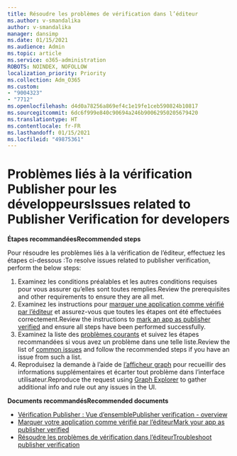 ```yaml
---
title: Résoudre les problèmes de vérification dans l’éditeur
ms.author: v-smandalika
author: v-smandalika
manager: dansimp
ms.date: 01/15/2021
ms.audience: Admin
ms.topic: article
ms.service: o365-administration
ROBOTS: NOINDEX, NOFOLLOW
localization_priority: Priority
ms.collection: Adm_O365
ms.custom:
- "9004323"
- "7712"
ms.openlocfilehash: d4d0a78256a869ef4c1e19fe1ceb590824b10817
ms.sourcegitcommit: 6dc6f999e840c90694a246b90062950205679420
ms.translationtype: HT
ms.contentlocale: fr-FR
ms.lasthandoff: 01/15/2021
ms.locfileid: "49875361"
---
```

# <a name="issues-related-to-publisher-verification-for-developers"></a><span data-ttu-id="a5259-102">Problèmes liés à la vérification Publisher pour les développeurs</span><span class="sxs-lookup"><span data-stu-id="a5259-102">Issues related to Publisher Verification for developers</span></span>

<span data-ttu-id="a5259-103">**Étapes recommandées**</span><span class="sxs-lookup"><span data-stu-id="a5259-103">**Recommended steps**</span></span> 

<span data-ttu-id="a5259-104">Pour résoudre les problèmes liés à la vérification de l’éditeur, effectuez les étapes ci-dessous :</span><span class="sxs-lookup"><span data-stu-id="a5259-104">To resolve issues related to publisher verification, perform the below steps:</span></span>

1. <span data-ttu-id="a5259-105">Examinez les conditions préalables et les autres conditions requises pour vous assurer qu’elles sont toutes remplies.</span><span class="sxs-lookup"><span data-stu-id="a5259-105">Review the prerequisites and other requirements to ensure they are all met.</span></span>
2. <span data-ttu-id="a5259-106">Examinez les instructions pour [marquer une application comme vérifié par l’éditeur](https://docs.microsoft.com/azure/active-directory/develop/mark-app-as-publisher-verified) et assurez-vous que toutes les étapes ont été effectuées correctement.</span><span class="sxs-lookup"><span data-stu-id="a5259-106">Review the instructions to [mark an app as publisher verified](https://docs.microsoft.com/azure/active-directory/develop/mark-app-as-publisher-verified) and ensure all steps have been performed successfully.</span></span>
3. <span data-ttu-id="a5259-107">Examinez la liste des [problèmes courants](https://docs.microsoft.com/azure/active-directory/develop/troubleshoot-publisher-verification#common-issues) et suivez les étapes recommandées si vous avez un problème dans une telle liste.</span><span class="sxs-lookup"><span data-stu-id="a5259-107">Review the list of [common issues](https://docs.microsoft.com/azure/active-directory/develop/troubleshoot-publisher-verification#common-issues) and follow the recommended steps if you have an issue from such a list.</span></span>
4. <span data-ttu-id="a5259-108">Reproduisez la demande à l’aide de [l’afficheur graph](https://docs.microsoft.com/azure/active-directory/develop/troubleshoot-publisher-verification#making-microsoft-graph-api-calls) pour recueillir des informations supplémentaires et écarter tout problème dans l’interface utilisateur.</span><span class="sxs-lookup"><span data-stu-id="a5259-108">Reproduce the request using [Graph Explorer](https://docs.microsoft.com/azure/active-directory/develop/troubleshoot-publisher-verification#making-microsoft-graph-api-calls) to gather additional info and rule out any issues in the UI.</span></span>

<span data-ttu-id="a5259-109">**Documents recommandés**</span><span class="sxs-lookup"><span data-stu-id="a5259-109">**Recommended documents**</span></span>

- [<span data-ttu-id="a5259-110">Vérification Publisher : Vue d’ensemble</span><span class="sxs-lookup"><span data-stu-id="a5259-110">Publisher verification - overview</span></span>](https://docs.microsoft.com/azure/active-directory/develop/publisher-verification-overview) 
- [<span data-ttu-id="a5259-111">Marquer votre application comme vérifié par l’éditeur</span><span class="sxs-lookup"><span data-stu-id="a5259-111">Mark your app as publisher verified</span></span>](https://docs.microsoft.com/azure/active-directory/develop/mark-app-as-publisher-verified) 
- [<span data-ttu-id="a5259-112">Résoudre les problèmes de vérification dans l’éditeur</span><span class="sxs-lookup"><span data-stu-id="a5259-112">Troubleshoot publisher verification</span></span>](https://docs.microsoft.com/azure/active-directory/develop/troubleshoot-publisher-verification)

